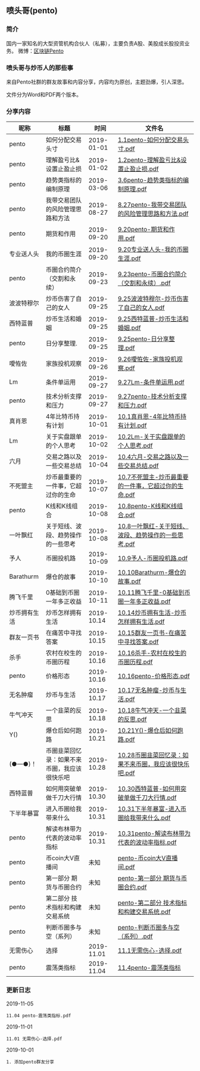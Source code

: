 ## 喷头哥(pento)

### 简介

国内一家知名的大型资管机构合伙人（私募），主要负责A股、美股成长股投资业务。
微博：[区块链Pento](https://www.weibo.com/6903156287)

### 喷头哥与炒币人的那些事

来自Pento社群的群友故事和内容分享，内容均为原创，主题劲爆，引人深思。

文件分为Word和PDF两个版本。

### 分享内容

| 昵称         | 标题                                         | 时间       | 文件名                                                       |
| ------------ | -------------------------------------------- | ---------- | ------------------------------------------------------------ |
| pento        | 如何分配交易头寸                             | 2019-01-01 | [1.1pento-如何分配交易头寸.pdf](./1.1pento-如何分配交易头寸.pdf) |
| pento        | 理解盈亏比&设置止盈止损                      | 2019-01-02 | [1.2pento-理解盈亏比&设置止盈止损.pdf](./1.2pento-理解盈亏比&设置止盈止损.pdf) |
| pento        | 趋势类指标的编制原理                         | 2019-03-06 | [3.6pento-趋势类指标的编制原理.pdf](./3.6pento-趋势类指标的编制原理.pdf) |
| pento        | 我带交易团队的风险管理思路和方法             | 2019-08-27 | [8.27pento-我带交易团队的风险管理思路和方法.pdf](./8.27pento-我带交易团队的风险管理思路和方法.pdf) |
| pento        | 期货和作用                                   | 2019-09-20 | [9.20pento-期货和作用.pdf](./9.20pento-期货和作用.pdf)       |
| 专业送人头   | 我的币圈生涯                                 | 2019-09-20 | [9.20专业送人头-我的币圈生涯.pdf](./9.20专业送人头-我的币圈生涯.pdf) |
| pento        | 币圈合约简介（交割和永续）                   | 2019-09-23 | [9.23pento-币圈合约简介（交割和永续）.pdf](./9.23pento-币圈合约简介（交割和永续）.pdf) |
| 波波特穆尔   | 炒币伤害了自己的女人                         | 2019-09-25 | [9.25波波特穆尔-炒币伤害了自己的女人.pdf](./9.25波波特穆尔-炒币伤害了自己的女人.pdf) |
| 西特蓝普     | 炒币生活和婚姻                               | 2019-09-25 | [9.25西特蓝普-炒币生活和婚姻.pdf](./9.25西特蓝普-炒币生活和婚姻.pdf) |
| pento        | 日分享整理.                                  | 2019-09-25 | [9.25pento-日分享整理.pdf](./9.25pento-日分享整理.pdf)       |
| 噯恠佐       | 家族投机观察                                 | 2019-09-26 | [9.26噯恠佐-家族投机观察.pdf](./9.26噯恠佐-家族投机观察.pdf) |
| Lm           | 条件单运用                                   | 2019-09-27 | [9.27Lm-条件单运用.pdf](./9.27Lm-条件单运用.pdf)             |
| pento        | 技术分析支撑和压力                           | 2019-09-27 | [9.27pento-技术分析支撑和压力.pdf](./9.27pento-技术分析支撑和压力.pdf) |
| 真肖恩       | 4年比特币持有计划                            | 2019-10-01 | [10.1真肖恩-4年比特币持有计划.pdf](./10.1真肖恩-4年比特币持有计划.pdf) |
| Lm           | 关于实盘跟单的个人思考                       | 2019-10-02 | [10.2Lm-关于实盘跟单的个人思考.pdf](./10.2Lm-关于实盘跟单的个人思考.pdf) |
| 六月         | 交易之路以及一些交易总结                     | 2019-10-04 | [10.4六月-交易之路以及一些交易总结.pdf](./10.4六月-交易之路以及一些交易总结.pdf) |
| 不死盟主     | 炒币最重要的一件事，它超过你的生命           | 2019-10-07 | [10.7不死盟主-炒币最重要的一件事，它超过你的生命.pdf](./10.7不死盟主-炒币最重要的一件事，它超过你的生命.pdf) |
| pento        | K线和K线组合                                 | 2019-10-08 | [10.8pento-K线和K线组合.pdf](./10.8pento-K线和K线组合.pdf)   |
| 一叶飘红     | 关于短线、波段、趋势操作的一些思考           | 2019-10-08 | [10.8一叶飘红-关于短线、波段、趋势操作的一些思考.pdf](./10.8一叶飘红-关于短线、波段、趋势操作的一些思考.pdf) |
| 予人         | 币圈投机路                                   | 2019-10-09 | [10.9予人-币圈投机路.pdf](./10.9予人-币圈投机路.pdf)         |
| Barathurm    | 爆仓的故事                                   | 2019-10-10 | [10.10Barathurm-爆仓的故事.pdf](./10.10Barathurm-爆仓的故事.pdf) |
| 腾飞千里     | 0基础到币圈一年多正收益                      | 2019-10-11 | [10.11腾飞千里-0基础到币圈一年多正收益.pdf](./10.11腾飞千里-0基础到币圈一年多正收益.pdf) |
| 炒币拥有生活 | 炒币怎样拥有生活                             | 2019-10.14 | [10.14炒币拥有生活-炒币怎样拥有生活.pdf](./10.14炒币拥有生活-炒币怎样拥有生活.pdf) |
| 群友一页书   | 在痛苦中寻找答案                             | 2019-10.15 | [10.15群友一页书-在痛苦中寻找答案.pdf](./10.15群友一页书-在痛苦中寻找答案.pdf) |
| 杀手         | 农村在校生的币圈历程                         | 2019-10.16 | [10.16杀手-农村在校生的币圈历程.pdf](./10.16杀手-农村在校生的币圈历程.pdf) |
| pento        | 价格形态                                     | 2019-10.16 | [10.16pento-价格形态.pdf](./10.16pento-价格形态.pdf)         |
| 无名肿瘤     | 炒币与生活                                   | 2019-10.17 | [10.17无名肿瘤-炒币与生活.pdf](./10.17无名肿瘤-炒币与生活.pdf) |
| 牛气冲天     | 一个韭菜的反思                               | 2019-10.18 | [10.18牛气冲天-一个韭菜的反思.pdf](./10.18牛气冲天-一个韭菜的反思.pdf) |
| Y()          | 爆仓后如何跑路                               | 2019-10.21 | [10.21Y()-爆仓后如何跑路.pdf](./10.21Y()-爆仓后如何跑路.pdf) |
| (●—●)！      | 币圈韭菜回忆录：如果不来币圈，我应该很快乐吧 | 2019-10.28 | [10.28币圈韭菜回忆录：如果不来币圈，我应该很快乐吧.pdf](./10.28币圈韭菜回忆录：如果不来币圈，我应该很快乐吧.pdf) |
| 西特蓝普     | 如何用突破单做千刀大行情                     | 2019-10.30 | [10.30西特蓝普-如何用突破单做千刀大行情.pdf](./10.30西特蓝普-如何用突破单做千刀大行情.pdf) |
| 下半年暴富   | 进入币圈给我带来什么                         | 2019-10.31 | [10.31下半年暴富-进入币圈给我带来什么.pdf](./10.31下半年暴富-进入币圈给我带来什么.pdf) |
| pento        | 解读布林带为代表的波动率指标                 | 2019-10.31 | [10.31pento-解读布林带为代表的波动率指标.pdf](./10.31pento-解读布林带为代表的波动率指标.pdf) |
| pento        | 币coin大V直播间                              | 未知       | [pento-币coin大V直播间.pdf](./pento-币coin大V直播间.pdf)     |
| pento        | 第一部分 期货与币圈合约                      | 未知       | [pento-第一部分 期货与币圈合约.pdf](./pento-第一部分【期货与币圈合约】.pdf) |
| pento        | 第二部分 技术指标和构建交易系统              | 未知       | [pento-第二部分 技术指标和构建交易系统.pdf](./pento-第二部分【技术指标和构建交易系统】.pdf) |
| pento        | 判断币圈多与空（系列）                       | 未知       | [pento-判断币圈多与空（系列）.pdf](./pento-判断币圈多与空（系列）.pdf) |
| 无需伤心     | 选择                                         | 2019-11.01 | [11.1无需伤心-选择.pdf](./11.1无需伤心-选择.pdf)             |
| pento        | 震荡类指标                                   | 2019-11.04 | [11.4pento-震荡类指标](./11.4pento-震荡类指标)               |

### 更新日志

2019-11-05

```
11.04 pento-震荡类指标.pdf
```

2019-11-01

```
11.01 无需伤心-选择.pdf
```

2019-10-01

```
1. 添加pento群友分享
```